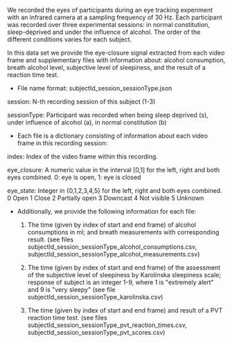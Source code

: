 We recorded the eyes of participants during an eye tracking experiment with an infrared camera at a sampling frequency of 30 Hz. 
Each participant was recorded over three experimental sessions: in normal constitution, sleep-deprived and under the influence of alcohol. The order of the different conditions varies for each subject.

In this data set we provide the eye-closure signal extracted from each video frame and supplementary files with information about:
alcohol consumption, breath alcohol level, subjective level of sleepiness, and the result of a reaction time test.  

- File name format: subjectId_session_sessionType.json

session: 	N-th recording session of this subject (1-3)

sessionType: 	Participant was recorded when being sleep deprived (s), under influence of alcohol (a), in normal constitution (b)


- Each file is a dictionary consisting of information about each video frame in this recording session:

index:		Index of the video frame within this recording. 

eye_closure:	A numeric value in the interval [0,1] for the left, right and both eyes combined. 
		0: eye is open, 1: eye is closed

eye_state:	Integer in {0,1,2,3,4,5} for the left, right and both eyes combined. 
		0 Open
		1 Close
		2 Partially open
		3 Downcast
		4 Not visible
		5 Unknown

- Additionally, we provide the following information for each file:
	1. 	The time (given by index of start and end frame) of alcohol consumptions in ml; and breath measurements with corresponding result. 
		(see files subjectId_session_sessionType_alcohol_consumptions.csv, subjectId_session_sessionType_alcohol_measurements.csv)

	2. 	The time (given by index of start and end frame) of the assessment of the subjective level of sleepiness by Karolinska sleepiness scale;
		response of subject is an integer 1-9, where 1 is "extremely alert" and 9 is "very sleepy"
		(see file subjectId_session_sessionType_karolinska.csv)

	3. 	The time (given by index of start and end frame) and result of a PVT reaction time test.
		(see files subjectId_session_sessionType_pvt_reaction_times.csv, subjectId_session_sessionType_pvt_scores.csv)
